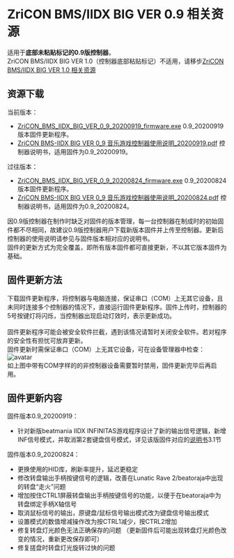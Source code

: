 # ZriCON BMS/IIDX BIG VER 0.9 相关资源
适用于**底部未粘贴标记的0.9版控制器**。<br>ZriCON BMS/IIDX BIG VER 1.0（控制器底部粘贴标记）不适用，请移步[ZriCON BMS/IIDX BIG VER 1.0 相关资源](https://github.com/nocirz/zricon-bms-iidx-big-1.0)<br>
## 资源下载
当前版本：
+ [ZriCON_BMS_IIDX_BIG_VER_0_9_20200919_firmware.exe](http://123.57.129.211/ZriCON_BMS_IIDX_BIG_VER_0_9_20200919_firmware.exe) 0.9_20200919版本固件更新程序。
+ [ZriCON BMS-IIDX BIG VER 0_9 音乐游戏控制器使用说明_20200919.pdf](http://123.57.129.211/ZriCON%20BMS-IIDX%20BIG%20VER%200_9%20%E9%9F%B3%E4%B9%90%E6%B8%B8%E6%88%8F%E6%8E%A7%E5%88%B6%E5%99%A8%E4%BD%BF%E7%94%A8%E8%AF%B4%E6%98%8E_20200919.pdf) 控制器说明书，适用固件为0.9_20200919。

过往版本：
+ [ZriCON_BMS_IIDX_BIG_VER_0_9_20200824_firmware.exe](http://123.57.129.211/ZriCON_BMS_IIDX_BIG_VER_0_9_20200824_firmware.exe) 0.9_20200824版本固件更新程序。
+ [ZriCON BMS-IIDX BIG VER 0_9 音乐游戏控制器使用说明_20200824.pdf](http://123.57.129.211/ZriCON%20BMS-IIDX%20BIG%20VER%200_9%20%E9%9F%B3%E4%B9%90%E6%B8%B8%E6%88%8F%E6%8E%A7%E5%88%B6%E5%99%A8%E4%BD%BF%E7%94%A8%E8%AF%B4%E6%98%8E_20200824.pdf) 控制器说明书，适用固件为0.9_20200824。

因0.9版控制器在制作时缺乏对固件的版本管理，每一台控制器在制成时的初始固件都不尽相同，故建议0.9版控制器用户下载新版本固件并上传至控制器。更新后控制器的使用说明请参见与固件版本相对应的说明书。<br>固件的更新方式为完全覆盖，即所有版本固件都可直接更新，不以其它版本固件为基础。

## 固件更新方法
下载固件更新程序，将控制器与电脑连接，保证串口（COM）上无其它设备，且未同时连接多个控制器的情况下，直接运行固件更新程序。固件上传时，控制器的5号按键灯将闪烁，当控制器出现启动灯效时，表示更新成功。<br><br>
固件更新程序可能会被安全软件拦截，遇到该情况请暂时关闭安全软件。若对程序的安全性有担忧可放弃更新。<br>
固件更新时需保证串口（COM）上无其它设备，可在设备管理器中检查：<br>![avatar](http://123.57.129.211/mscom.png)<br>如上图中带有COM字样的的非控制器设备需要暂时禁用，固件更新完毕后再启用。
## 固件更新内容
固件版本0.9_20200919：
+ 针对新版beatmania IIDX INFINITAS游戏程序设计了新的输出信号逻辑，新增INF信号模式，并取消第2套键盘信号模式，详见该版固件对应的[说明书](http://123.57.129.211/ZriCON%20BMS-IIDX%20BIG%20VER%200_9%20%E9%9F%B3%E4%B9%90%E6%B8%B8%E6%88%8F%E6%8E%A7%E5%88%B6%E5%99%A8%E4%BD%BF%E7%94%A8%E8%AF%B4%E6%98%8E_20200919.pdf)3.1节


固件版本0.9_20200824：
+ 更换使用的HID库，刷新率提升，延迟更稳定
+ 修改转盘输出手柄按键信号的逻辑，改善在Lunatic Rave 2/beatoraja中出现的转盘“走火”问题
+ 增加按住CTRL1屏蔽转盘输出手柄按键信号的功能，以便于在beatoraja中为转盘绑定手柄X轴信号
+ 取消鼠标信号的输出，原键盘/鼠标信号输出模式改为键盘信号输出模式
+ 设置模式的数值增减操作改为按CTRL1减少，按CTRL2增加
+ 修复转盘灯光颜色无法正确保存的问题 （更新固件后可能出现转盘灯光颜色改变的情况，重新更改保存即可）
+ 修复搓盘时转盘灯光旋转过快的问题
